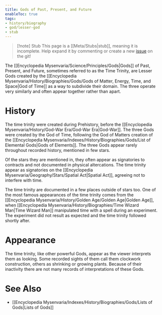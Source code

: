 ```yaml
---
title: Gods of Past, Present, and Future
enableToc: true
tags:
- history/biography
- god/lesser-god
- stub
---
```


> [!note] Stub
> This page is a [[Meta/Stubs|stub]], meaning it is incomplete. Help expand it by commenting or create a new [issue](https://github.com/RagtimeGal/quartz--encyclopedia-mysenvaria/issues/new/choose) on the git!

The [[Encyclopedia Mysenvaria/Science/Principles/Gods|Gods]] of Past, Present, and Future, sometimes referred to as the Time Trinity, are Lesser Gods created by the [[Encyclopedia Mysenvaria/History/Biographies/Gods/Gods of Matter, Energy, Time, and Space|God of Time]] as a way to subdivide their domain. The three operate very similarly and often appear together rather than apart.
# History
The time trinity were created during Prehistory, before the [[Encyclopedia Mysenvaria/History/God-War Era/God-War Era|God-War]]. The three Gods were created by the God of Time, following the God of Matters creation of the [[Encyclopedia Mysenvaria/Indexes/History/Biographies/Gods/List of Elemental Gods|Gods of Elements]]. The three Gods appear rarely throughout recorded history, mentioned in few stars. 

Of the stars they are mentioned in, they often appear as signatories to contracts and not documented in physical altercations. The time trinity appear as signatories on the [[Encyclopedia Mysenvaria/Geography/Stars/Spatial Act|Spatial Act]], agreeing not to interfere with time.

The time trinity are documented in a few places outside of stars too. One of the most famous appearances of the time trinity comes from the [[Encyclopedia Mysenvaria/History/Golden Age/Golden Age|Golden Age]], when [[Encyclopedia Mysenvaria/History/Biographies/Time Wizard Man|Time Wizard Man]] manipulated time with a spell during an experiment. The experiment did not result as expected and the time trinity followed shortly after.
# Appearance
The time trinity, like other powerful Gods, appear as the viewer interprets them as looking. Some recorded sights of them call them clockwork construction, others as shrinking or growing plants. Because of their inactivity there are not many records of interpretations of these Gods.
# See Also
- [[Encyclopedia Mysenvaria/Indexes/History/Biographies/Gods/Lists of Gods|Lists of Gods]]